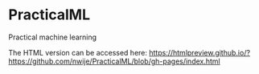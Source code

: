 # PracticalML
Practical machine learning

The HTML version can be accessed here:
 https://htmlpreview.github.io/?https://github.com/nwije/PracticalML/blob/gh-pages/index.html
